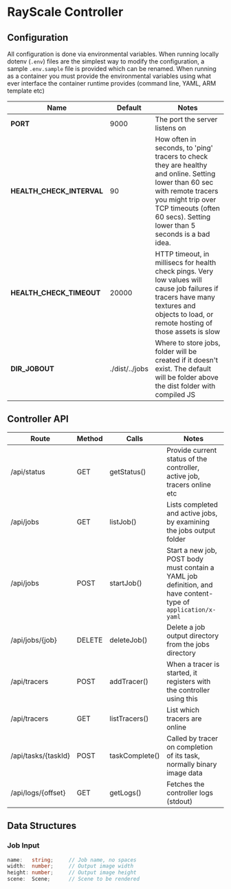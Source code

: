 # RayScale Controller

## Configuration
All configuration is done via environmental variables. When running locally dotenv (`.env`) files are the simplest way to modify the configuration, a sample `.env.sample` file is provided which can be renamed. When running as a container you must provide the environmental variables using what ever interface the container runtime provides (command line, YAML, ARM template etc)

| Name                      | Default        | Notes                                                                                                                                                                                                                     |
| ------------------------- | -------------- | ------------------------------------------------------------------------------------------------------------------------------------------------------------------------------------------------------------------------- |
| **PORT**                  | 9000           | The port the server listens on                                                                                                                                                                                            |
| **HEALTH_CHECK_INTERVAL** | 90             | How often in seconds, to 'ping' tracers to check they are healthy and online. Setting lower than 60 sec with remote tracers you might trip over TCP timeouts (often 60 secs). Setting lower than 5 seconds is a bad idea. |
| **HEALTH_CHECK_TIMEOUT**  | 20000          | HTTP timeout, in millisecs for health check pings. Very low values will cause job failures if tracers have many textures and objects to load, or remote hosting of those assets is slow                                   |
| **DIR_JOBOUT**            | ./dist/../jobs | Where to store jobs, folder will be created if it doesn't exist. The default will be folder above the dist folder with compiled JS                                                                                        |


## Controller API

| Route               | Method | Calls          | Notes                                                                                                        |
| ------------------- | ------ | -------------- | ------------------------------------------------------------------------------------------------------------ |
| /api/status         | GET    | getStatus()    | Provide current status of the controller, active job, tracers online etc                                     |
| /api/jobs           | GET    | listJob()      | Lists completed and active jobs, by examining the jobs output folder                                         |
| /api/jobs           | POST   | startJob()     | Start a new job, POST body must contain a YAML job definition, and have content-type of `application/x-yaml` |
| /api/jobs/{job}     | DELETE | deleteJob()    | Delete a job output directory from the jobs directory                                                        |
| /api/tracers        | POST   | addTracer()    | When a tracer is started, it registers with the controller using this                                        |
| /api/tracers        | GET    | listTracers()  | List which tracers are online                                                                                |
| /api/tasks/{taskId} | POST   | taskComplete() | Called by tracer on completion of its task, normally binary image data                                       |
| /api/logs/{offset}  | GET    | getLogs()      | Fetches the controller logs (stdout)                                                                         |


## Data Structures

### Job Input
```typescript
name:   string;     // Job name, no spaces
width:  number;     // Output image width
height: number;     // Output image height
scene:  Scene;      // Scene to be rendered  
```